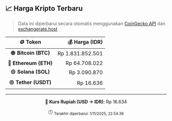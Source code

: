 

<!-- HARGA_KRIPTO -->
## 📈 Harga Kripto Terbaru

> Data ini diperbarui secara otomatis menggunakan [CoinGecko API](https://www.coingecko.com/) dan [exchangerate.host](https://exchangerate.host/)

<div align="center">

| 🪙 Token | 💰 Harga (IDR) |
|:------:|---------------:|
| 🟠 **Bitcoin (BTC)**   | Rp 1.831.852.501 |
| 🔵 **Ethereum (ETH)**  | Rp 64.708.022 |
| 🟣 **Solana (SOL)**    | Rp 3.090.870 |
| 🟢 **Tether (USDT)**   | Rp 16.636 |

---

💱 **Kurs Rupiah (USD → IDR)**: Rp 16.634

🕒 <sub>Terakhir diperbarui: 1/11/2025, 22.54.39</sub>

</div>
<!-- /HARGA_KRIPTO -->